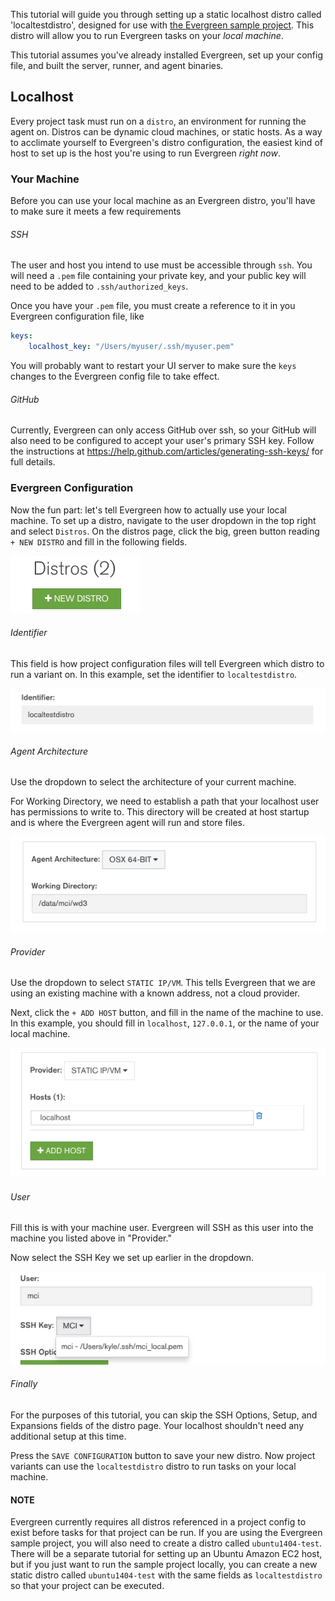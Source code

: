 This tutorial will guide you through setting up a static localhost distro called 'localtestdistro', designed for use with [the Evergreen sample project](https://github.com/evergreen-ci/sample). This distro will allow you to run Evergreen tasks on your _local machine_.

This tutorial assumes you've already installed Evergreen, set up your config file, and built the server, runner, and agent binaries.

## Localhost

Every project task must run on a `distro`, an environment for running the agent on. 
Distros can be dynamic cloud machines, or static hosts.
As a way to acclimate yourself to Evergreen's distro configuration, the easiest kind of host to set up is the host you're using to run Evergreen _right now_.

### Your Machine

Before you can use your local machine as an Evergreen distro, you'll have to make sure it meets a few requirements

###### SSH

The user and host you intend to use must be accessible through `ssh`.
You will need a `.pem` file containing your private key, and your public key will need to be added to `.ssh/authorized_keys`.

Once you have your `.pem` file, you must create a reference to it in you Evergreen configuration file, like
```yaml
keys:
    localhost_key: "/Users/myuser/.ssh/myuser.pem"
```

You will probably want to restart your UI server to make sure the `keys` changes to the Evergreen config file to take effect.

###### GitHub
Currently, Evergreen can only access GitHub over ssh, so your GitHub will also need to be configured to accept your user's primary SSH key.
Follow the instructions at https://help.github.com/articles/generating-ssh-keys/ for full details.

### Evergreen Configuration
Now the fun part: let's tell Evergreen how to actually use your local machine.
To set up a distro, navigate to the user dropdown in the top right and select `Distros`.
On the distros page, click the big, green button reading `+ NEW DISTRO` and fill in the following fields.


![new_distro.png](images/new_distro.png)

###### Identifier
This field is how project configuration files will tell Evergreen which distro to run a variant on. In this example, set the identifier to `localtestdistro`.


![static_id.png](images/static_id.png)


###### Agent Architecture
Use the dropdown to select the architecture of your current machine.

For Working Directory, we need to establish a path that your localhost user has permissions to write to.
This directory will be created at host startup and is where the Evergreen agent will run and store files.


![static_agent.png](images/static_agent.png)


###### Provider
Use the dropdown to select `STATIC IP/VM`.
This tells Evergreen that we are using an existing machine with a known address, not a cloud provider.

Next, click the `+ ADD HOST` button, and fill in the name of the machine to use.
In this example, you should fill in `localhost`, `127.0.0.1`, or the name of your local machine.


![static_provider.png](images/static_provider.png)

###### User
Fill this is with your machine user.
Evergreen will SSH as this user into the machine you listed above in "Provider."

Now select the SSH Key we set up earlier in the dropdown.


![static_user.png](images/static_user.png)

###### Finally

For the purposes of this tutorial, you can skip the SSH Options, Setup, and Expansions fields of the distro page.
Your localhost shouldn't need any additional setup at this time.

Press the `SAVE CONFIGURATION` button to save your new distro.
Now project variants can use the `localtestdistro` distro to run tasks on your local machine.

#### NOTE
Evergreen currently requires all distros referenced in a project config to exist before tasks for that project can be run.
If you are using the Evergreen sample project, you will also need to create a distro called `ubuntu1404-test`.
There will be a separate tutorial for setting up an Ubuntu Amazon EC2 host, but if you just want to run the sample project locally, you can create a new static distro called `ubuntu1404-test` with the same fields as `localtestdistro` so that your project can be executed.










